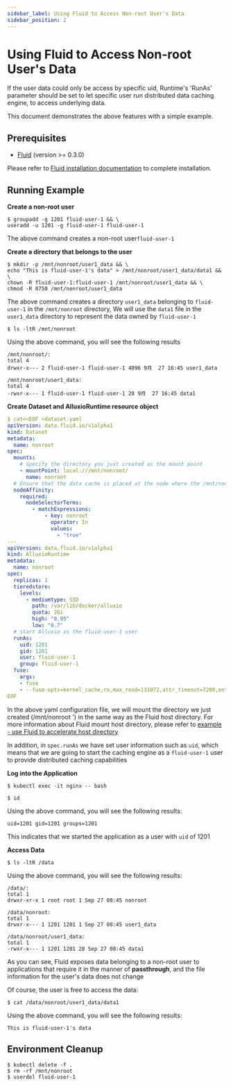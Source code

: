 ```yaml
---
sidebar_label: Using Fluid to Access Non-root User's Data
sidebar_position: 2
---
```


# Using Fluid to Access Non-root User's Data

If the user data could only be access by specific uid, Runtime's 'RunAs' parameter should be set to let specific user run distributed data caching engine, to access underlying data.

This document demonstrates the above features with a simple example.

## Prerequisites

- [Fluid](https://github.com/fluid-cloudnative/fluid) (version >= 0.3.0)

Please refer to [Fluid installation documentation](/docs/get-started/installation) to complete installation.

## Running Example

**Create a non-root user**
```
$ groupadd -g 1201 fluid-user-1 && \
useradd -u 1201 -g fluid-user-1 fluid-user-1
```
The above command creates a non-root user`fluid-user-1`

**Create a directory that belongs to the user**
```
$ mkdir -p /mnt/nonroot/user1_data && \
echo "This is fluid-user-1's data" > /mnt/nonroot/user1_data/data1 && \
chown -R fluid-user-1:fluid-user-1 /mnt/nonroot/user1_data && \
chmod -R 0750 /mnt/nonroot/user1_data
```
The above command creates a directory `user1_data` belonging to `fluid-user-1` in the `/mnt/nonroot` directory, We will use the `data1` file in the `user1_data` directory to represent the data owned by `fluid-user-1`

```
$ ls -ltR /mnt/nonroot
```
Using the above command, you will see the following results
```
/mnt/nonroot/:
total 4
drwxr-x--- 2 fluid-user-1 fluid-user-1 4096 9月  27 16:45 user1_data

/mnt/nonroot/user1_data:
total 4
-rwxr-x--- 1 fluid-user-1 fluid-user-1 28 9月  27 16:45 data1
```

**Create Dataset and AlluxioRuntime resource object**

```yaml
$ cat<<EOF >dataset.yaml
apiVersion: data.fluid.io/v1alpha1
kind: Dataset
metadata:
  name: nonroot
spec:
  mounts:
    # Specify the directory you just created as the mount point
    - mountPoint: local:///mnt/nonroot/
      name: nonroot
  # Ensure that the data cache is placed at the node where the /mnt/nonroot directory exists
  nodeAffinity:
    required:
      nodeSelectorTerms:
        - matchExpressions:
            - key: nonroot
              operator: In
              values:
                - "true"
---
apiVersion: data.fluid.io/v1alpha1
kind: AlluxioRuntime
metadata:
  name: nonroot
spec:
  replicas: 1
  tieredstore:
    levels:
      - mediumtype: SSD
        path: /var/lib/docker/alluxio
        quota: 2Gi
        high: "0.95"
        low: "0.7"
  # start Alluxio as the fluid-user-1 user
  runAs:
    uid: 1201
    gid: 1201
    user: fluid-user-1
    group: fluid-user-1
  fuse:
    args:
    - fuse
    - --fuse-opts=kernel_cache,ro,max_read=131072,attr_timeout=7200,entry_timeout=7200,max_readahead=0
EOF
```

In the above yaml configuration file, we will mount the directory we just created (/mnt/nonroot ') in the same way as the Fluid host directory. For more information about Fluid mount host directory, please refer to [example - use Fluid to accelerate host directory](/docs/tutorials/storage-acceleration/accelerate-hostPath-with-fluid)

In addition, in `spec.runAs` we have set user information such as `uid`, which means that we are going to start the caching engine as a `fluid-user-1` user to provide distributed caching capabilities

**Log into the Application**

```
$ kubectl exec -it nginx -- bash
```

```
$ id
```
Using the above command, you will see the following results:
```
uid=1201 gid=1201 groups=1201
```
This indicates that we started the application as a user with `uid` of 1201

**Access Data**

```
$ ls -ltR /data
```
Using the above command, you will see the following results:
```
/data/:
total 1
drwxr-xr-x 1 root root 1 Sep 27 08:45 nonroot

/data/nonroot:
total 1
drwxr-x--- 1 1201 1201 1 Sep 27 08:45 user1_data

/data/nonroot/user1_data:
total 1
-rwxr-x--- 1 1201 1201 28 Sep 27 08:45 data1
```

As you can see, Fluid exposes data belonging to a non-root user to applications that require it in the manner of **passthrough**, and the file information for the user's data does not change

Of course, the user is free to access the data:

```
$ cat /data/nonroot/user1_data/data1
```

Using the above command, you will see the following results:
```
This is fluid-user-1's data
```

## Environment Cleanup

```
$ kubectl delete -f .
$ rm -rf /mnt/nonroot
$ userdel fluid-user-1
```

